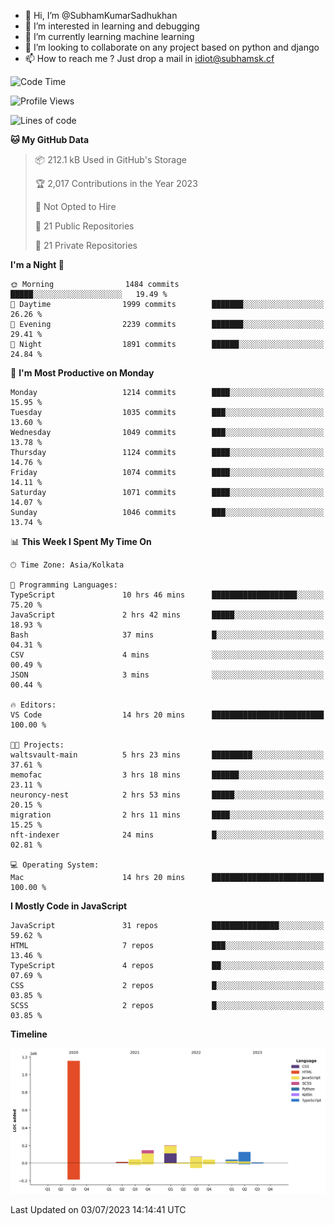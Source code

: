 - 👋 Hi, I’m @SubhamKumarSadhukhan
- 👀 I’m interested in learning and debugging
- 🌱 I’m currently learning machine learning
- 💞️ I’m looking to collaborate on any project based on python and django
- 📫 How to reach me ?
      Just drop a mail in idiot@subhamsk.cf

<!---
SubhamKumarSadhukhan/SubhamKumarSadhukhan is a ✨ special ✨ repository because its `README.md` (this file) appears on your GitHub profile.
You can click the Preview link to take a look at your changes.
--->


<!--START_SECTION:waka-->
![Code Time](http://img.shields.io/badge/Code%20Time-1%2C277%20hrs%2020%20mins-blue)

![Profile Views](http://img.shields.io/badge/Profile%20Views-0-blue)

![Lines of code](https://img.shields.io/badge/From%20Hello%20World%20I%27ve%20Written-1.8%20million%20lines%20of%20code-blue)

**🐱 My GitHub Data** 

> 📦 212.1 kB Used in GitHub's Storage 
 > 
> 🏆 2,017 Contributions in the Year 2023
 > 
> 🚫 Not Opted to Hire
 > 
> 📜 21 Public Repositories 
 > 
> 🔑 21 Private Repositories 
 > 
**I'm a Night 🦉** 

```text
🌞 Morning                1484 commits        █████░░░░░░░░░░░░░░░░░░░░   19.49 % 
🌆 Daytime                1999 commits        ███████░░░░░░░░░░░░░░░░░░   26.26 % 
🌃 Evening                2239 commits        ███████░░░░░░░░░░░░░░░░░░   29.41 % 
🌙 Night                  1891 commits        ██████░░░░░░░░░░░░░░░░░░░   24.84 % 
```
📅 **I'm Most Productive on Monday** 

```text
Monday                   1214 commits        ████░░░░░░░░░░░░░░░░░░░░░   15.95 % 
Tuesday                  1035 commits        ███░░░░░░░░░░░░░░░░░░░░░░   13.60 % 
Wednesday                1049 commits        ███░░░░░░░░░░░░░░░░░░░░░░   13.78 % 
Thursday                 1124 commits        ████░░░░░░░░░░░░░░░░░░░░░   14.76 % 
Friday                   1074 commits        ████░░░░░░░░░░░░░░░░░░░░░   14.11 % 
Saturday                 1071 commits        ████░░░░░░░░░░░░░░░░░░░░░   14.07 % 
Sunday                   1046 commits        ███░░░░░░░░░░░░░░░░░░░░░░   13.74 % 
```


📊 **This Week I Spent My Time On** 

```text
🕑︎ Time Zone: Asia/Kolkata

💬 Programming Languages: 
TypeScript               10 hrs 46 mins      ███████████████████░░░░░░   75.20 % 
JavaScript               2 hrs 42 mins       █████░░░░░░░░░░░░░░░░░░░░   18.93 % 
Bash                     37 mins             █░░░░░░░░░░░░░░░░░░░░░░░░   04.31 % 
CSV                      4 mins              ░░░░░░░░░░░░░░░░░░░░░░░░░   00.49 % 
JSON                     3 mins              ░░░░░░░░░░░░░░░░░░░░░░░░░   00.44 % 

🔥 Editors: 
VS Code                  14 hrs 20 mins      █████████████████████████   100.00 % 

🐱‍💻 Projects: 
waltsvault-main          5 hrs 23 mins       █████████░░░░░░░░░░░░░░░░   37.61 % 
memofac                  3 hrs 18 mins       ██████░░░░░░░░░░░░░░░░░░░   23.11 % 
neuroncy-nest            2 hrs 53 mins       █████░░░░░░░░░░░░░░░░░░░░   20.15 % 
migration                2 hrs 11 mins       ████░░░░░░░░░░░░░░░░░░░░░   15.25 % 
nft-indexer              24 mins             █░░░░░░░░░░░░░░░░░░░░░░░░   02.81 % 

💻 Operating System: 
Mac                      14 hrs 20 mins      █████████████████████████   100.00 % 
```

**I Mostly Code in JavaScript** 

```text
JavaScript               31 repos            ███████████████░░░░░░░░░░   59.62 % 
HTML                     7 repos             ███░░░░░░░░░░░░░░░░░░░░░░   13.46 % 
TypeScript               4 repos             ██░░░░░░░░░░░░░░░░░░░░░░░   07.69 % 
CSS                      2 repos             █░░░░░░░░░░░░░░░░░░░░░░░░   03.85 % 
SCSS                     2 repos             █░░░░░░░░░░░░░░░░░░░░░░░░   03.85 % 
```



**Timeline**

![Lines of Code chart](https://raw.githubusercontent.com/SubhamKumarSadhukhan/SubhamKumarSadhukhan/main/assets/bar_graph.png)


 Last Updated on 03/07/2023 14:14:41 UTC
<!--END_SECTION:waka-->
